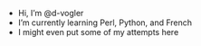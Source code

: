 - Hi, I’m @d-vogler
- I’m currently learning Perl, Python, and French
- I might even put some of my attempts here

<!---
d-vogler/d-vogler is a ✨ special ✨ repository because its `README.md` (this file) appears on your GitHub profile.
You can click the Preview link to take a look at your changes.
--->
